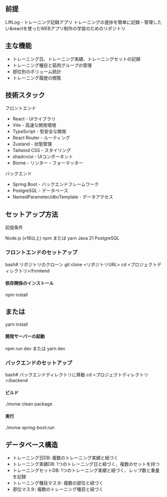 ## 前提
LiftLog - トレーニング記録アプリ
トレーニングの進捗を簡単に記録・管理したい&reactを使ったWEBアプリ制作の学習のためのリポジトリ

## 主な機能

- トレーニング日、トレーニング実績、トレーニングセットの記録
- トレーニング種目と筋肉グループの管理
- 部位別のボリューム統計
- トレーニング履歴の閲覧

## 技術スタック
フロントエンド

- React - UIライブラリ
- Vite - 高速な開発環境
- TypeScript - 型安全な開発
- React Router - ルーティング
- Zustand - 状態管理
- Tailwind CSS - スタイリング
- shadcn/ui - UIコンポーネント
- Biome - リンター・フォーマッター

バックエンド

- Spring Boot - バックエンドフレームワーク
- PostgreSQL - データベース
- NamedParameterJdbcTemplate - データアクセス


## セットアップ方法
前提条件

Node.js (v18以上)
npm または yarn
Java 21
PostgreSQL

### フロントエンドのセットアップ
bash# リポジトリのクローン
git clone <リポジトリURL>
cd <プロジェクトディレクトリ>/frontend

#### 依存関係のインストール
npm install
## または
yarn install

#### 開発サーバーの起動
npm run dev
または
yarn dev

### バックエンドのセットアップ
bash# バックエンドディレクトリに移動
cd <プロジェクトディレクトリ>/backend

#### ビルド
./mvnw clean package

#### 実行
./mvnw spring-boot:run


## データベース構造

- トレーニング日DB: 複数のトレーニング実績と紐づく
- トレーニング実績DB: 1つのトレーニング日と紐づく、複数のセットを持つ
- トレーニングセットDB: 1つのトレーニング実績と紐づく、レップ数と重量を記録
- トレーニング種目マスタ: 複数の部位と紐づく
- 部位マスタ: 複数のトレーニング種目と紐づく

